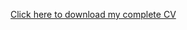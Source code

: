 [Click here to download my complete CV](https://github.com/Imtiazborshon/imtiaz.github.io/blob/master/files/Official_Resume.pdf)
